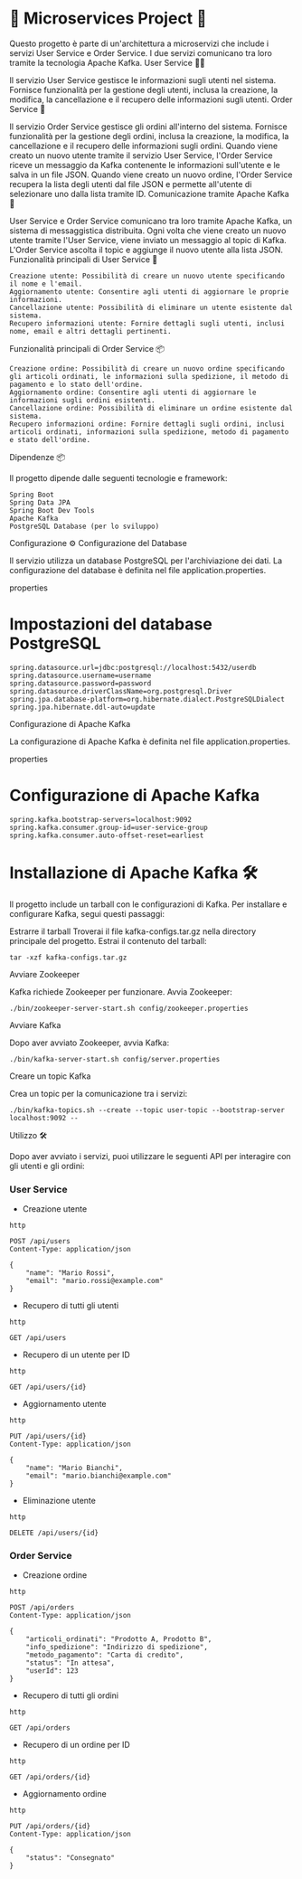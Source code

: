 # 🚀 Microservices Project 🚀

Questo progetto è parte di un'architettura a microservizi che include i servizi User Service e Order Service. I due servizi comunicano tra loro tramite la tecnologia Apache Kafka.
User Service 🧑‍💼

Il servizio User Service gestisce le informazioni sugli utenti nel sistema. Fornisce funzionalità per la gestione degli utenti, inclusa la creazione, la modifica, la cancellazione e il recupero delle informazioni sugli utenti.
Order Service 🛒

Il servizio Order Service gestisce gli ordini all'interno del sistema. Fornisce funzionalità per la gestione degli ordini, inclusa la creazione, la modifica, la cancellazione e il recupero delle informazioni sugli ordini. Quando viene creato un nuovo utente tramite il servizio User Service, l'Order Service riceve un messaggio da Kafka contenente le informazioni sull'utente e le salva in un file JSON. Quando viene creato un nuovo ordine, l'Order Service recupera la lista degli utenti dal file JSON e permette all'utente di selezionare uno dalla lista tramite ID.
Comunicazione tramite Apache Kafka 💌

User Service e Order Service comunicano tra loro tramite Apache Kafka, un sistema di messaggistica distribuita. Ogni volta che viene creato un nuovo utente tramite l'User Service, viene inviato un messaggio al topic di Kafka. L'Order Service ascolta il topic e aggiunge il nuovo utente alla lista JSON.
Funzionalità principali di User Service 📝

    Creazione utente: Possibilità di creare un nuovo utente specificando il nome e l'email.
    Aggiornamento utente: Consentire agli utenti di aggiornare le proprie informazioni.
    Cancellazione utente: Possibilità di eliminare un utente esistente dal sistema.
    Recupero informazioni utente: Fornire dettagli sugli utenti, inclusi nome, email e altri dettagli pertinenti.

Funzionalità principali di Order Service 📦

    Creazione ordine: Possibilità di creare un nuovo ordine specificando gli articoli ordinati, le informazioni sulla spedizione, il metodo di pagamento e lo stato dell'ordine.
    Aggiornamento ordine: Consentire agli utenti di aggiornare le informazioni sugli ordini esistenti.
    Cancellazione ordine: Possibilità di eliminare un ordine esistente dal sistema.
    Recupero informazioni ordine: Fornire dettagli sugli ordini, inclusi articoli ordinati, informazioni sulla spedizione, metodo di pagamento e stato dell'ordine.

Dipendenze 📦

Il progetto dipende dalle seguenti tecnologie e framework:

    Spring Boot
    Spring Data JPA
    Spring Boot Dev Tools
    Apache Kafka
    PostgreSQL Database (per lo sviluppo)

Configurazione ⚙️
Configurazione del Database

Il servizio utilizza un database PostgreSQL per l'archiviazione dei dati. La configurazione del database è definita nel file application.properties.

properties

# Impostazioni del database PostgreSQL

```
spring.datasource.url=jdbc:postgresql://localhost:5432/userdb
spring.datasource.username=username
spring.datasource.password=password
spring.datasource.driverClassName=org.postgresql.Driver
spring.jpa.database-platform=org.hibernate.dialect.PostgreSQLDialect
spring.jpa.hibernate.ddl-auto=update
```

Configurazione di Apache Kafka

La configurazione di Apache Kafka è definita nel file application.properties.

properties

# Configurazione di Apache Kafka

```
spring.kafka.bootstrap-servers=localhost:9092
spring.kafka.consumer.group-id=user-service-group
spring.kafka.consumer.auto-offset-reset=earliest
```

# Installazione di Apache Kafka 🛠️

Il progetto include un tarball con le configurazioni di Kafka. Per installare e configurare Kafka, segui questi passaggi:

Estrarre il tarball
Troverai il file kafka-configs.tar.gz nella directory principale del progetto.
Estrai il contenuto del tarball:

```
tar -xzf kafka-configs.tar.gz
```

Avviare Zookeeper

Kafka richiede Zookeeper per funzionare. Avvia Zookeeper:

```        
./bin/zookeeper-server-start.sh config/zookeeper.properties
```

Avviare Kafka

Dopo aver avviato Zookeeper, avvia Kafka:

```
./bin/kafka-server-start.sh config/server.properties
```

Creare un topic Kafka

Crea un topic per la comunicazione tra i servizi:

```
./bin/kafka-topics.sh --create --topic user-topic --bootstrap-server localhost:9092 --
```

Utilizzo 🛠️

Dopo aver avviato i servizi, puoi utilizzare le seguenti API per interagire con gli utenti e gli ordini:
### User Service
- Creazione utente

```
http

POST /api/users
Content-Type: application/json

{
    "name": "Mario Rossi",
    "email": "mario.rossi@example.com"
}
```

- Recupero di tutti gli utenti

```
http

GET /api/users
```

- Recupero di un utente per ID

```
http

GET /api/users/{id}
```

- Aggiornamento utente

```
http

PUT /api/users/{id}
Content-Type: application/json

{
    "name": "Mario Bianchi",
    "email": "mario.bianchi@example.com"
}
```

- Eliminazione utente

```
http

DELETE /api/users/{id}
```

### Order Service

- Creazione ordine

```
http

POST /api/orders
Content-Type: application/json

{
    "articoli_ordinati": "Prodotto A, Prodotto B",
    "info_spedizione": "Indirizzo di spedizione",
    "metodo_pagamento": "Carta di credito",
    "status": "In attesa",
    "userId": 123
}
```

- Recupero di tutti gli ordini

```
http

GET /api/orders
```

- Recupero di un ordine per ID

```
http

GET /api/orders/{id}
```

- Aggiornamento ordine

```
http

PUT /api/orders/{id}
Content-Type: application/json

{
    "status": "Consegnato"
}
```


